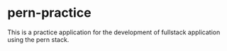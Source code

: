 # pern-practice
This is a practice application for the development of fullstack application using the pern stack. 
